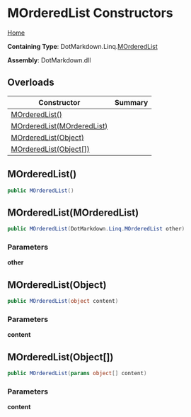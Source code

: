 # MOrderedList Constructors

[Home](../../../../README.md)

**Containing Type**: DotMarkdown\.Linq\.[MOrderedList](../README.md)

**Assembly**: DotMarkdown\.dll

## Overloads

| Constructor | Summary |
| ----------- | ------- |
| [MOrderedList()](#DotMarkdown_Linq_MOrderedList__ctor) | |
| [MOrderedList(MOrderedList)](#DotMarkdown_Linq_MOrderedList__ctor_DotMarkdown_Linq_MOrderedList_) | |
| [MOrderedList(Object)](#DotMarkdown_Linq_MOrderedList__ctor_System_Object_) | |
| [MOrderedList(Object\[\])](#DotMarkdown_Linq_MOrderedList__ctor_System_Object___) | |

## MOrderedList\(\) <a name="DotMarkdown_Linq_MOrderedList__ctor"></a>

```csharp
public MOrderedList()
```

## MOrderedList\(MOrderedList\) <a name="DotMarkdown_Linq_MOrderedList__ctor_DotMarkdown_Linq_MOrderedList_"></a>

```csharp
public MOrderedList(DotMarkdown.Linq.MOrderedList other)
```

### Parameters

**other**

## MOrderedList\(Object\) <a name="DotMarkdown_Linq_MOrderedList__ctor_System_Object_"></a>

```csharp
public MOrderedList(object content)
```

### Parameters

**content**

## MOrderedList\(Object\[\]\) <a name="DotMarkdown_Linq_MOrderedList__ctor_System_Object___"></a>

```csharp
public MOrderedList(params object[] content)
```

### Parameters

**content**